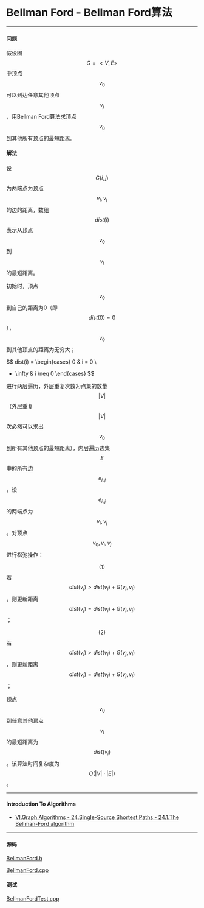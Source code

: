 <script type="text/javascript" src="https://cdnjs.cloudflare.com/ajax/libs/mathjax/2.7.1/MathJax.js?config=TeX-AMS-MML_HTMLorMML"></script>

# Bellman Ford - Bellman Ford算法

--------

#### 问题

假设图$$ G = <V, E> $$中顶点$$ v_0 $$可以到达任意其他顶点$$ v_j $$，用Bellman Ford算法求顶点$$ v_0 $$到其他所有顶点的最短距离。

#### 解法

设$$ G(i, j) $$为两端点为顶点$$ v_i, v_j $$的边的距离，数组$$ dist(i) $$表示从顶点$$ v_0 $$到$$ v_i $$的最短距离。

初始时，顶点$$ v_0 $$到自己的距离为0（即$$ dist(0) = 0 $$），$$ v_0 $$到其他顶点的距离为无穷大；

$$
dist(i) =
\begin{cases}
0                   &   i = 0                       \\
+ \infty            &   i \neq 0
\end{cases}
$$

进行两层遍历，外层重复次数为点集的数量$$ |V| $$（外层重复$$ |V| $$次必然可以求出$$ v_0 $$到所有其他顶点的最短距离），内层遍历边集$$ E $$中的所有边$$ e_{i,j} $$，设$$ e_{i,j} $$的两端点为$$ v_i, v_j $$。对顶点$$ v_0, v_i, v_j $$进行松弛操作：

$$ (1) $$ 若$$ dist(v_j) \gt dist(v_i) + G(v_i, v_j) $$，则更新距离$$ dist(v_j) = dist(v_i) + G(v_i, v_j) $$；

$$ (2) $$ 若$$ dist(v_i) \gt dist(v_j) + G(v_j, v_i) $$，则更新距离$$ dist(v_i) = dist(v_j) + G(v_j, v_i) $$；

顶点$$ v_0 $$到任意其他顶点$$ v_i $$的最短距离为$$ dist(v_i) $$。该算法时间复杂度为$$ O(|V| \cdot |E|) $$。

--------

#### Introduction To Algorithms

* [VI.Graph Algorithms - 24.Single-Source Shortest Paths - 24.1.The Bellman-Ford algorithm](https://mcdtu.files.wordpress.com/2017/03/introduction-to-algorithms-3rd-edition-sep-2010.pdf)

--------

#### 源码

[BellmanFord.h](https://github.com/linrongbin16/Way-to-Algorithm/blob/master/src/GraphTheory/ShortestPath/BellmanFord.h)

[BellmanFord.cpp](https://github.com/linrongbin16/Way-to-Algorithm/blob/master/src/GraphTheory/ShortestPath/BellmanFord.cpp)

#### 测试

[BellmanFordTest.cpp](https://github.com/linrongbin16/Way-to-Algorithm/blob/master/src/GraphTheory/ShortestPath/BellmanFordTest.cpp)
